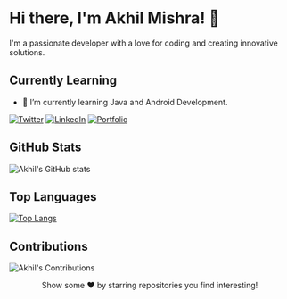 <!-- Your Name -->
# Hi there, I'm Akhil Mishra! 👋

<!-- Introduction -->
I'm a passionate developer with a love for coding and creating innovative solutions.

<!-- Current Learning Language -->
## Currently Learning

- 🔭 I’m currently learning Java and Android Development.

<!-- Social Media Links -->
[![Twitter](https://img.shields.io/badge/twitter-follow-green)](https://twitter.com/akhilmishra210)
[![LinkedIn](https://img.shields.io/badge/LinkedIn-Connect-blue)](https://www.linkedin.com/in/akhilmishra210)
[![Portfolio](https://img.shields.io/badge/Portfolio-Visit-red)](https://akhilmishra210.github.io)

<!-- GitHub Stats -->
## GitHub Stats

![Akhil's GitHub stats](https://github-readme-stats.vercel.app/api?username=akhilmishra210&show_icons=true&theme=dark)

<!-- Top Languages -->
## Top Languages

[![Top Langs](https://github-readme-stats.vercel.app/api/top-langs/?username=akhilmishra210&layout=compact&theme=dark)](https://github.com/akhilmishra210)

<!-- Contributions -->
## Contributions

![Akhil's Contributions](https://github-readme-streak-stats.herokuapp.com/?user=akhilmishra210&theme=dark)

<!-- Footer -->
<p align="center">
    Show some ❤️ by starring repositories you find interesting!
</p>

